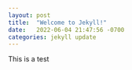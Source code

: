 ```yaml
---
layout: post
title:  "Welcome to Jekyll!"
date:   2022-06-04 21:47:56 -0700
categories: jekyll update
---
```

This is a test
